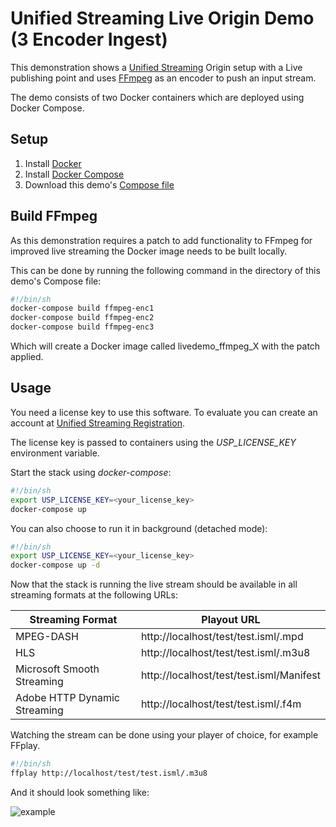 # Unified Streaming Live Origin Demo (3 Encoder Ingest)

This demonstration shows a [Unified Streaming](http://www.unified-streaming.com/products/unified-origin) Origin setup with a Live publishing point and uses [FFmpeg](https://ffmpeg.org/) as an encoder to push an input stream.

The demo consists of two Docker containers which are deployed using Docker Compose.


## Setup

1. Install [Docker](http://docker.io)
2. Install [Docker Compose](http://docs.docker.com/compose/install/)
3. Download this demo's [Compose file](https://github.com/unifiedstreaming/live-demo/blob/master/docker-compose.yaml)


## Build FFmpeg

As this demonstration requires a patch to add functionality to FFmpeg for 
improved live streaming the Docker image needs to be built locally.

This can be done by running the following command in the directory of this demo's Compose file:

```bash
#!/bin/sh
docker-compose build ffmpeg-enc1
docker-compose build ffmpeg-enc2
docker-compose build ffmpeg-enc3
```

Which will create a Docker image called livedemo_ffmpeg_X with the patch applied.


## Usage

You need a license key to use this software. To evaluate you can create an account at [Unified Streaming Registration](https://private.unified-streaming.com/register/).

The license key is passed to containers using the *USP_LICENSE_KEY* environment variable.

Start the stack using *docker-compose*:

```bash
#!/bin/sh
export USP_LICENSE_KEY=<your_license_key>
docker-compose up
```

You can also choose to run it in background (detached mode):

```bash
#!/bin/sh
export USP_LICENSE_KEY=<your_license_key>
docker-compose up -d
```

Now that the stack is running the live stream should be available in all streaming formats at the following URLs:

| Streaming Format | Playout URL |
|------------------|-------------|
| MPEG-DASH | http://localhost/test/test.isml/.mpd |
| HLS | http://localhost/test/test.isml/.m3u8 |
| Microsoft Smooth Streaming | http://localhost/test/test.isml/Manifest |
| Adobe HTTP Dynamic Streaming | http://localhost/test/test.isml/.f4m |


Watching the stream can be done using your player of choice, for example FFplay.

```bash
#!/bin/sh
ffplay http://localhost/test/test.isml/.m3u8
```

And it should look something like:

![example](https://raw.githubusercontent.com/unifiedstreaming/live-demo/master/ffmpeg/example_logo.png)

